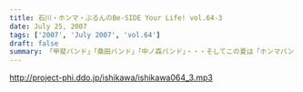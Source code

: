 ```yaml
---
title: 石川・ホンマ・ぶるんのBe-SIDE Your Life! vol.64-3
date: July 25, 2007
tags: ['2007', 'July 2007', 'vol.64']
draft: false
summary: 「甲斐バンド」「桑田バンド」「中ノ森バンド」・・・そしてこの夏は「ホンマバンド」！！↑なかなか正式名称で呼ばないビーサイメンバー．．．石川、ぶるん、そして私NAMAEさえも接触したことがないミステリアスバンドのお披露目は今週末に！もしかしたら、その模様も配信するかもしれませんので来週のビーサイを心してまっててネ！NAMAE
---
```


http://project-phi.ddo.jp/ishikawa/ishikawa064_3.mp3
